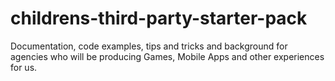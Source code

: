 # childrens-third-party-starter-pack
Documentation, code examples, tips and tricks and background for agencies who will be producing Games, Mobile Apps and other experiences for us.
